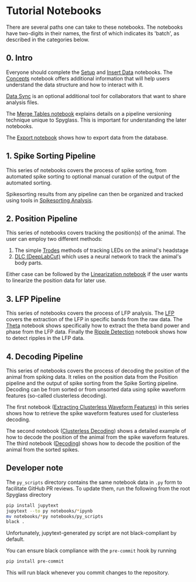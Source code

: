 # Tutorial Notebooks

There are several paths one can take to these notebooks. The notebooks have
two-digits in their names, the first of which indicates its 'batch', as
described in the categories below.

## 0. Intro

Everyone should complete the [Setup](./00_Setup.ipynb) and
[Insert Data](./02_Insert_Data.ipynb) notebooks. The
[Concepts](./01_Concepts.ipynb) notebook offers additional information that will
help users understand the data structure and how to interact with it.

[Data Sync](./03_Data_Sync.ipynb) is an optional additional tool for
collaborators that want to share analysis files.

The [Merge Tables notebook](./04_Merge_Tables.ipynb) explains details on a
pipeline versioning technique unique to Spyglass. This is important for
understanding the later notebooks.

The [Export notebook](./05_Export.ipynb) shows how to export data from the
database.

## 1. Spike Sorting Pipeline

This series of notebooks covers the process of spike sorting, from automated
spike sorting to optional manual curation of the output of the automated
sorting.

Spikesorting results from any pipeline can then be organized and tracked using
tools in [Spikesorting Analysis](./11_Spike_Sorting_Analysis.ipynb).

## 2. Position Pipeline

This series of notebooks covers tracking the position(s) of the animal. The user
can employ two different methods:

1. The simple [Trodes](20_Position_Trodes.ipynb) methods of tracking LEDs on the
    animal's headstage
2. [DLC (DeepLabCut)](./21_DLC.ipynb) which uses a neural network to track the
    animal's body parts.

Either case can be followed by the
[Linearization notebook](./24_Linearization.ipynb) if the user wants to
linearize the position data for later use.

## 3. LFP Pipeline

This series of notebooks covers the process of LFP analysis. The
[LFP](./30_LFP.ipynb) covers the extraction of the LFP in specific bands from
the raw data. The [Theta](./31_Theta.ipynb) notebook shows specifically how to
extract the theta band power and phase from the LFP data. Finally the
[Ripple Detection](./32_Ripple_Detection.ipynb) notebook shows how to detect
ripples in the LFP data.

## 4. Decoding Pipeline

This series of notebooks covers the process of decoding the position of the
animal from spiking data. It relies on the position data from the Position
pipeline and the output of spike sorting from the Spike Sorting pipeline.
Decoding can be from sorted or from unsorted data using spike waveform features
(so-called clusterless decoding).

The first notebook
([Extracting Clusterless Waveform Features](./40_Extracting_Clusterless_Waveform_Features.ipynb))
in this series shows how to retrieve the spike waveform features used for
clusterless decoding.

The second notebook ([Clusterless Decoding](./41_Decoding_Clusterless.ipynb))
shows a detailed example of how to decode the position of the animal from the
spike waveform features. The third notebook
([Decoding](./42_Decoding_SortedSpikes.ipynb)) shows how to decode the position
of the animal from the sorted spikes.

## Developer note

The `py_scripts` directory contains the same notebook data in `.py` form to
facilitate GitHub PR reviews. To update them, run the following from the root
Spyglass directory

```bash
pip install jupytext
jupytext --to py notebooks/*ipynb
mv notebooks/*py notebooks/py_scripts
black .
```

Unfortunately, jupytext-generated py script are not black-compliant by default.

You can ensure black compliance with the `pre-commit` hook by running

```bash
pip install pre-commit
```

This will run black whenever you commit changes to the repository.
